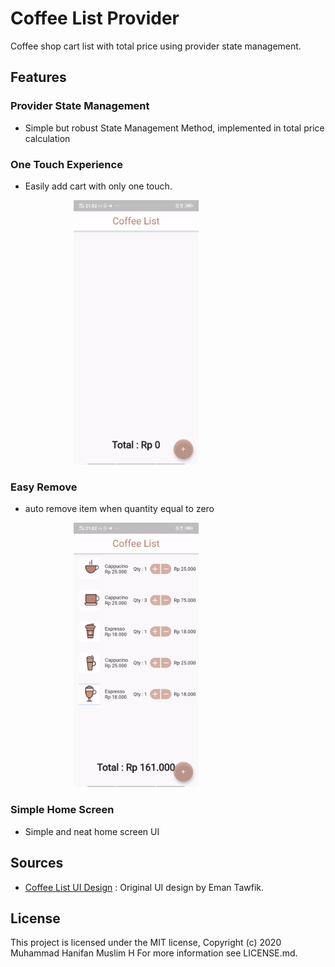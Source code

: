 

# Coffee List Provider

Coffee shop cart list with total price using provider state management. 

## Features

### Provider State Management
- Simple but robust State Management Method, implemented in total price calculation

### One Touch Experience 
- Easily add cart with only one touch.
<div style="margin :auto;width: 60%;><div style="text-align:center"><img src="add_cart.gif" alt="drawing" width="200"/></div></div>

### Easy Remove
- auto remove item when quantity equal to zero
<div style="margin :auto;width: 60%;><div style="text-align:center"><img src="remove_cart.gif" alt="drawing" width="200"/></div></div>

### Simple Home Screen
- Simple and neat home screen UI

## Sources
- [Coffee List UI Design](https://www.sketchappsources.com/free-source/3438-coffee-app-sketch-freebie-resource.html) : Original UI design by Eman Tawfik.


## License
This project is licensed under the MIT license, Copyright (c) 2020 Muhammad Hanifan Muslim H For more information see LICENSE.md.
